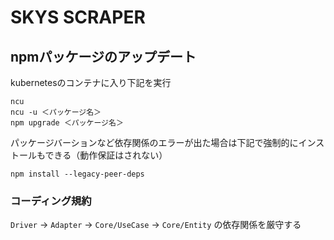 # SKYS SCRAPER

## npmパッケージのアップデート

kubernetesのコンテナに入り下記を実行

```
ncu
ncu -u ＜パッケージ名＞
npm upgrade ＜パッケージ名＞
```

パッケージバーションなど依存関係のエラーが出た場合は下記で強制的にインストールもできる（動作保証はされない）

```
npm install --legacy-peer-deps
```

### コーディング規約

`Driver` → `Adapter` → `Core/UseCase` → `Core/Entity` の依存関係を厳守する